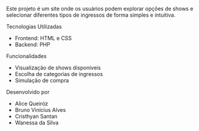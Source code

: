 Este projeto é um site onde os usuários podem explorar opções de shows e selecionar diferentes tipos de ingressos de forma simples e intuitiva.

Tecnologias Utilizadas
- Frontend: HTML e CSS
- Backend: PHP

Funcionalidades
- Visualização de shows disponíveis
- Escolha de categorias de ingressos
- Simulação de compra

Desenvolvido por
- Alice Queiróz
- Bruno Vinícius Alves
- Cristhyan Santan
- Wanessa da Silva
